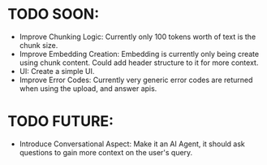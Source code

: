 # TODO SOON:
- Improve Chunking Logic: Currently only 100 tokens worth of text is the chunk size. 
- Improve Embedding Creation: Embedding is currently only being create using chunk content. Could add header structure to it for more context.
- UI: Create a simple UI.
- Improve Error Codes: Currently very generic error codes are returned when using the upload, and answer apis.

# TODO FUTURE:
- Introduce Conversational Aspect: Make it an AI Agent, it should ask questions to gain more context on the user's query.